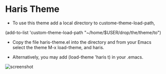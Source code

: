 # Haris Theme
* To use this theme add    a    local    directory    to    custome-theme-load-path,    

(add-to-list 'custom-theme-load-path   "~/home/$USER/drop/the/theme/to")    

* Copy   the   file haris-theme.el into  the directory and from your Emacs select the theme M-x load-theme, and  haris. 

* Alternatively,  you may  add (load-theme  'haris t)  in your .emacs.

![screenshot](https://github.com/themistocleous/Haris_Theme/blob/master/ScreenShot.png?raw=true)

